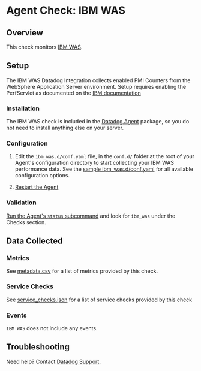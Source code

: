 # Agent Check: IBM WAS

## Overview

This check monitors [IBM WAS][1].

## Setup

The IBM WAS Datadog Integration collects enabled PMI Counters from the WebSphere Application Server environment. Setup requires enabling the PerfServlet as documented on the [IBM documentation][8]

### Installation

The IBM WAS check is included in the [Datadog Agent][2] package, so you do not
need to install anything else on your server.

### Configuration

1. Edit the `ibm_was.d/conf.yaml` file, in the `conf.d/` folder at the root of your
   Agent's configuration directory to start collecting your IBM WAS performance data.
   See the [sample ibm_was.d/conf.yaml][2] for all available configuration options.

2. [Restart the Agent][3]

### Validation

[Run the Agent's `status` subcommand][4] and look for `ibm_was` under the Checks section.

## Data Collected

### Metrics

See [metadata.csv][6] for a list of metrics provided by this check.

### Service Checks

See [service_checks.json][7] for a list of service checks provided by this check

### Events

`IBM WAS` does not include any events.

## Troubleshooting

Need help? Contact [Datadog Support][5].

[1]: https://www.ibm.com/cloud/websphere-application-platform
[2]: https://github.com/DataDog/integrations-core/blob/master/ibm_was/datadog_checks/ibm_was/data/conf.yaml.example
[3]: https://docs.datadoghq.com/agent/faq/agent-commands/#start-stop-restart-the-agent
[4]: https://docs.datadoghq.com/agent/faq/agent-commands/#agent-status-and-information
[5]: https://docs.datadoghq.com/help/
[6]: https://github.com/DataDog/integrations-core/blob/master/ibm_was/metadata.csv
[7]: https://github.com/DataDog/integrations-core/blob/master/ibm_was/service_checks.json
[8]: https://www.ibm.com/support/knowledgecenter/en/SSAW57_8.5.5/com.ibm.websphere.nd.multiplatform.doc/ae/tprf_devprfservlet.html